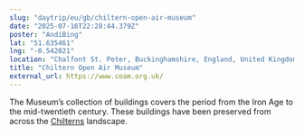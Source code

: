 ```yaml
---
slug: "daytrip/eu/gb/chiltern-open-air-museum"
date: "2025-07-16T22:28:44.379Z"
poster: "AndiBing"
lat: "51.635461"
lng: "-0.542021"
location: "Chalfont St. Peter, Buckinghamshire, England, United Kingdom"
title: "Chiltern Open Air Museum"
external_url: https://www.coam.org.uk/
---
```

The Museum’s collection of buildings covers the period from the Iron Age to the mid-twentieth century. These buildings have been preserved from across the [Chilterns](https://en.wikipedia.org/wiki/Chiltern_Hills) landscape.